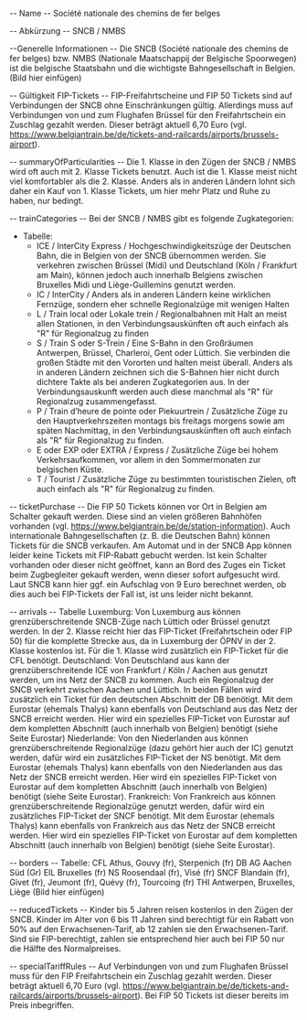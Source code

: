 -- Name --
Société nationale des chemins de fer belges

-- Abkürzung --
SNCB / NMBS

--Generelle Informationen --
Die SNCB (Société nationale des chemins de fer belges) bzw. NMBS (Nationale Maatschappij der Belgische Spoorwegen) ist die belgische Staatsbahn und die wichtigste Bahngesellschaft in Belgien.
(Bild hier einfügen)

-- Gültigkeit FIP-Tickets --
FIP-Freifahrtscheine und FIP 50 Tickets sind auf Verbindungen der SNCB ohne Einschränkungen gültig. Allerdings muss auf Verbindungen von und zum Flughafen Brüssel für den Freifahrtschein ein Zuschlag gezahlt werden. Dieser beträgt aktuell 6,70 Euro (vgl. https://www.belgiantrain.be/de/tickets-and-railcards/airports/brussels-airport).

-- summaryOfParticularities --
Die 1. Klasse in den Zügen der SNCB / NMBS wird oft auch mit 2. Klasse Tickets benutzt. Auch ist die 1. Klasse meist nicht viel komfortabler als die 2. Klasse. Anders als in anderen Ländern lohnt sich daher ein Kauf von 1. Klasse Tickets, um hier mehr Platz und Ruhe zu haben, nur bedingt.

-- trainCategories --
Bei der SNCB / NMBS gibt es folgende Zugkategorien:
- Tabelle:
  - ICE / InterCity Express / Hochgeschwindigkeitszüge der Deutschen Bahn, die in Belgien von der SNCB übernommen werden. Sie verkehren zwischen Brüssel (Midi) und Deutschland (Köln / Frankfurt am  Main), können jedoch auch innerhalb Belgiens zwischen Bruxelles Midi und Liège-Guillemins genutzt werden.
  - IC / InterCity / Anders als in anderen Ländern keine wirklichen Fernzüge, sondern eher schnelle Regionalzüge mit wenigen Halten
  - L / Train local oder Lokale trein / Regionalbahnen mit Halt an meist allen Stationen, in den Verbindungsauskünften oft auch einfach als "R" für Regionalzug zu finden
  - S / Train S oder S-Trein / Eine S-Bahn in den Großräumen Antwerpen, Brüssel, Charleroi, Gent oder Lüttich. Sie verbinden die großen Städte mit den Vororten und halten meist überall. Anders als in anderen Ländern zeichnen sich die S-Bahnen hier nicht durch dichtere Takte als bei anderen Zugkategorien aus. In der Verbindungsauskunft werden auch diese manchmal als "R" für Regionalzug zusammengefasst.
  - P / Train d’heure de pointe oder Piekuurtrein / Zusätzliche Züge zu den Hauptverkehrszeiten montags bis freitags morgens sowie am späten Nachmittag, in den Verbindungsauskünften oft auch einfach als "R" für Regionalzug zu finden.
  - E oder EXP oder EXTRA / Express / Zusätzliche Züge bei hohem Verkehrsaufkommen, vor allem in den Sommermonaten zur belgischen Küste.
  - T / Tourist / Zusätzliche Züge zu bestimmten touristischen Zielen, oft auch einfach als "R" für Regionalzug zu finden.
 
-- ticketPurchase --
Die FIP 50 Tickets können vor Ort in Belgien am Schalter gekauft werden. Diese sind an vielen größeren Bahnhöfen vorhanden (vgl. https://www.belgiantrain.be/de/station-information). Auch internationale Bahngesellschaften (z. B. die Deutschen Bahn) können Tickets für die SNCB verkaufen. Am Automat und in der SNCB App können leider keine Tickets mit FIP-Rabatt gebucht werden.
Ist kein Schalter vorhanden oder dieser nicht geöffnet, kann an Bord des Zuges ein Ticket beim Zugbegleiter gekauft werden, wenn dieser sofort aufgesucht wird. Laut SNCB kann hier ggf. ein Aufschlag von 9 Euro berechnet werden, ob dies auch bei FIP-Tickets der Fall ist, ist uns leider nicht bekannt.

-- arrivals --
Tabelle
Luxemburg: Von Luxemburg aus können grenzüberschreitende SNCB-Züge nach Lüttich oder Brüssel genutzt werden. In der 2. Klasse reicht hier das FIP-Ticket (Freifahrtschein oder FIP 50) für die komplette Strecke aus, da in Luxemburg der ÖPNV in der 2. Klasse kostenlos ist. Für die 1. Klasse wird zusätzlich ein FIP-Ticket für die CFL benötigt.
Deutschland: Von Deutschland aus kann der grenzüberschreitende ICE von Frankfurt / Köln / Aachen aus genutzt werden, um ins Netz der SNCB zu kommen. Auch ein Regionalzug der SNCB verkehrt zwischen Aachen und Lüttich. In beiden Fällen wird zusätzlich ein Ticket für den deutschen Abschnitt der DB benötigt. Mit dem Eurostar (ehemals Thalys) kann ebenfalls von Deutschland aus das Netz der SNCB erreicht werden. Hier wird ein spezielles FIP-Ticket von Eurostar auf dem kompletten Abschnitt (auch innerhalb von Belgien) benötigt (siehe Seite Eurostar)
Niederlande: Von den Niederlanden aus können grenzüberschreitende Regionalzüge (dazu gehört hier auch der IC) genutzt werden, dafür wird ein zusätzliches FIP-Ticket der NS benötigt. Mit dem Eurostar (ehemals Thalys) kann ebenfalls von den Niederlanden aus das Netz der SNCB erreicht werden. Hier wird ein spezielles FIP-Ticket von Eurostar auf dem kompletten Abschnitt (auch innerhalb von Belgien) benötigt (siehe Seite Eurostar).
Frankreich: Von Frankreich aus können grenzüberschreitende Regionalzüge genutzt werden, dafür wird ein zusätzliches FIP-Ticket der SNCF benötigt. Mit dem Eurostar (ehemals Thalys) kann ebenfalls von Frankreich aus das Netz der SNCB erreicht werden. Hier wird ein spezielles FIP-Ticket von Eurostar auf dem kompletten Abschnitt (auch innerhalb von Belgien) benötigt (siehe Seite Eurostar).

-- borders --
Tabelle:
CFL Athus, Gouvy (fr), Sterpenich (fr)
DB AG Aachen Süd (Gr)
EIL Bruxelles (fr)
NS Roosendaal (fr), Visé (fr)
SNCF Blandain (fr), Givet (fr), Jeumont (fr), Quévy (fr),
Tourcoing (fr)
THI Antwerpen, Bruxelles, Liège
(Bild hier einfügen)

-- reducedTickets --
Kinder bis 5 Jahren reisen kostenlos in den Zügen der SNCB. Kinder im Alter von 6 bis 11 Jahren sind berechtigt für ein Rabatt von 50% auf den Erwachsenen-Tarif, ab 12 zahlen sie den Erwachsenen-Tarif. Sind sie FIP-berechtigt, zahlen sie entsprechend hier auch bei FIP 50 nur die Hälfte des Normalpreises.

-- specialTariffRules --
 Auf Verbindungen von und zum Flughafen Brüssel muss für den FIP Freifahrtschein ein Zuschlag gezahlt werden. Dieser beträgt aktuell 6,70 Euro (vgl. https://www.belgiantrain.be/de/tickets-and-railcards/airports/brussels-airport). Bei FIP 50 Tickets ist dieser bereits im Preis inbegriffen.

